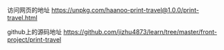 访问网页的地址
https://unpkg.com/haanoo-print-travel@1.0.0/print-travel.html

github上的源码地址
https://github.com/jizhu4873/learn/tree/master/front-project/print-travel